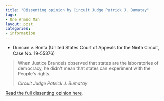 ```yaml
---
title: "Dissenting opinion by Circuit Judge Patrick J. Bumatay"
tags:
- One Armed Man
layout: post
categories:
- information
---
```


- Duncan v. Bonta (United States Court of Appeals for the Ninth Circuit, Case No. 19-55376)

> When Justice Brandeis observed that states are the laboratories of democracy, he didn't mean that states can experiment with the People's rights.
>
> <cite>Circuit Judge Patrick J. Bumatay</cite>

[Read the full dissenting opinion here](https://www.trigger-treat.com/duncan-v-bonta/20211130-dissenting-opinions/butamay.html).
